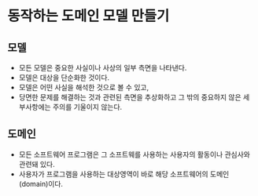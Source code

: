 # 동작하는 도메인 모델 만들기

## 모델
- 모든 모델은 중요한 사실이나 사상의 일부 측면을 나타낸다.
- 모델은 대상을 단순화한 것이다.
- 모델은 어떤 사실을 해석한 것으로 볼 수 있고,
- 당면한 문제를 해결하는 것과 관련된 측면을 추상화하고 그 밖의 중요하지 않은 세부사항에는 주의를 기울이지 않는다.

## 도메인
- 모든 소프트웨어 프로그램은 그 소프트웨를 사용하는 사용자의 활동이나 관심사와 관련돼 있다.
- 사용자가 프로그램을 사용하는 대상영역이 바로 해당 소프트웨어의 도메인(domain)이다.
